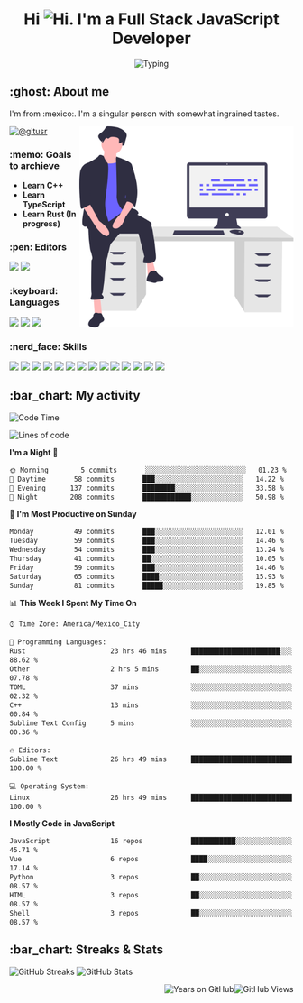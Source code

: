<h1 align="center">Hi <img src="https://emojis.slackmojis.com/emojis/images/1579216111/7550/pikachu_wave.gif?1579216111" alt="Hi" width="28" />. I'm a Full Stack JavaScript Developer</h1>

<p align="center">  <picture><img src="https://readme-typing-svg.herokuapp.com?color=0389FF&amp;center=true&amp;lines=I+%E2%9D%A4%EF%B8%8F+JavaScript;I+%E2%9D%A4%EF%B8%8F+Anime;I+%E2%9D%A4%EF%B8%8F+Nature" alt="Typing" /></picture>
</p>

<h2>:ghost: About me</h2>

<p>I'm from :mexico:. I'm a singular person with somewhat ingrained tastes.</p>

<picture><img src="https://github.com/hypernova7/hypernova7/raw/main/static/images/undraw_feeling_proud_qne1.svg" align="right" alt="Hero Image" width="380" /></picture>

<p>    <a href="https://t.me/gitusr"><picture><img src="https://genx.vercel.app/api/icon/telegram" alt="@gitusr" /></picture></a>
</p>

<h3>:memo: Goals to archieve</h3>

<ul>
    <li><strong>Learn C++</strong></li>
    <li><strong>Learn TypeScript</strong></li>
    <li><strong>Learn Rust (In progress)</strong></li>
</ul>

<h3>:pen: Editors</h3>

<p>    <picture><img src="https://genx.vercel.app/api/icon/sublimetext" /></picture>
    <picture><img src="https://genx.vercel.app/api/icon/neovim" /></picture>
</p>

<h3>:keyboard: Languages</h3>

<p>    <picture><img src="https://genx.vercel.app/api/icon/javascript" /></picture>
    <picture><img src="https://genx.vercel.app/api/icon/rust" /></picture>
    <picture><img src="https://genx.vercel.app/api/icon/php" /></picture>
</p>

<h3>:nerd_face: Skills</h3>

<p>    <picture><img src="https://genx.vercel.app/api/icon/git" /></picture>
    <picture><img src="https://genx.vercel.app/api/icon/docker" /></picture>
    <picture><img src="https://genx.vercel.app/api/icon/heroku" /></picture>
    <picture><img src="https://genx.vercel.app/api/icon/firebase" /></picture>
    <picture><img src="https://genx.vercel.app/api/icon/sentry" /></picture>
    <picture><img src="https://genx.vercel.app/api/icon/node.js" /></picture>
    <picture><img src="https://genx.vercel.app/api/icon/pnpm" /></picture>
    <picture><img src="https://genx.vercel.app/api/icon/yarn" /></picture>
    <picture><img src="https://genx.vercel.app/api/icon/vue.js" /></picture>
    <picture><img src="https://genx.vercel.app/api/icon/nuxt.js" /></picture>
    <picture><img src="https://genx.vercel.app/api/icon/react" /></picture>
    <picture><img src="https://genx.vercel.app/api/icon/next.js" /></picture>
    <picture><img src="https://genx.vercel.app/api/icon/tailwindcss" /></picture>
    <picture><img src="https://genx.vercel.app/api/icon/webpack" /></picture>
</p>

<h2>:bar_chart: My activity</h2>

<!--START_SECTION:waka-->
![Code Time](http://img.shields.io/badge/Code%20Time-1%2C848%20hrs%2057%20mins-blue)

![Lines of code](https://img.shields.io/badge/From%20Hello%20World%20I%27ve%20Written-760%20Thousand%20lines%20of%20code-blue)

**I'm a Night 🦉** 

```text
🌞 Morning        5 commits       ░░░░░░░░░░░░░░░░░░░░░░░░░   01.23 % 
🌆 Daytime       58 commits       ███░░░░░░░░░░░░░░░░░░░░░░   14.22 % 
🌃 Evening      137 commits       ████████░░░░░░░░░░░░░░░░░   33.58 % 
🌙 Night        208 commits       ████████████░░░░░░░░░░░░░   50.98 % 

```
📅 **I'm Most Productive on Sunday** 

```text
Monday          49 commits       ███░░░░░░░░░░░░░░░░░░░░░░   12.01 % 
Tuesday         59 commits       ███░░░░░░░░░░░░░░░░░░░░░░   14.46 % 
Wednesday       54 commits       ███░░░░░░░░░░░░░░░░░░░░░░   13.24 % 
Thursday        41 commits       ██░░░░░░░░░░░░░░░░░░░░░░░   10.05 % 
Friday          59 commits       ███░░░░░░░░░░░░░░░░░░░░░░   14.46 % 
Saturday        65 commits       ████░░░░░░░░░░░░░░░░░░░░░   15.93 % 
Sunday          81 commits       █████░░░░░░░░░░░░░░░░░░░░   19.85 % 

```


📊 **This Week I Spent My Time On** 

```text
⌚︎ Time Zone: America/Mexico_City

💬 Programming Languages: 
Rust                     23 hrs 46 mins      ██████████████████████░░░   88.62 % 
Other                    2 hrs 5 mins        ██░░░░░░░░░░░░░░░░░░░░░░░   07.78 % 
TOML                     37 mins             ░░░░░░░░░░░░░░░░░░░░░░░░░   02.32 % 
C++                      13 mins             ░░░░░░░░░░░░░░░░░░░░░░░░░   00.84 % 
Sublime Text Config      5 mins              ░░░░░░░░░░░░░░░░░░░░░░░░░   00.36 % 

🔥 Editors: 
Sublime Text             26 hrs 49 mins      █████████████████████████   100.00 % 

💻 Operating System: 
Linux                    26 hrs 49 mins      █████████████████████████   100.00 % 

```

**I Mostly Code in JavaScript** 

```text
JavaScript               16 repos            ███████████░░░░░░░░░░░░░░   45.71 % 
Vue                      6 repos             ████░░░░░░░░░░░░░░░░░░░░░   17.14 % 
Python                   3 repos             ██░░░░░░░░░░░░░░░░░░░░░░░   08.57 % 
HTML                     3 repos             ██░░░░░░░░░░░░░░░░░░░░░░░   08.57 % 
Shell                    3 repos             ██░░░░░░░░░░░░░░░░░░░░░░░   08.57 % 

```



<!--END_SECTION:waka-->

<h2>:bar_chart: Streaks &amp; Stats</h2>

<p aling="center">  <picture><source media="(prefers-color-scheme: dark)" srcset="https://github-readme-streak-stats.herokuapp.com/?user=hypernova7&amp;hide_border=true&amp;boder_radius=0&amp;theme=nord"><img src="https://github-readme-streak-stats.herokuapp.com/?user=hypernova7&amp;hide_border=true&amp;boder_radius=0" alt="GitHub Streaks" width="49%" /></picture>
  <picture><source media="(prefers-color-scheme: dark)" srcset="https://gitcard.vercel.app/api?username=hypernova7&amp;show_icons=true&amp;hide_border=true&amp;boder_radius=0&amp;theme=nord"><img src="https://gitcard.vercel.app/api?username=hypernova7&amp;show_icons=true&amp;hide_border=true&amp;boder_radius=0" alt="GitHub Stats" width="49%" /></picture>
</p>

<picture><img src="https://genx.vercel.app/api/views/hypernova7" align="right" alt="GitHub Views" /></picture>
<picture><img src="https://badge.deta.dev/github/years/hypernova7" align="right" alt="Years on GitHub" /></picture>
